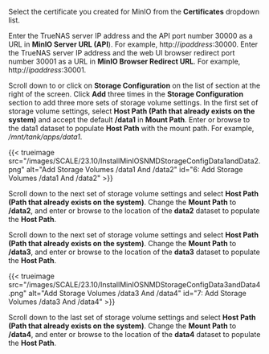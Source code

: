 &NewLine;

Select the certificate you created for MinIO from the **Certificates** dropdown list.

Enter the TrueNAS server IP address and the API port number 30000 as a URL in **MinIO Server URL (API**). For example, http://*ipaddress*:30000.
Enter the TrueNAS server IP address and the web UI browser redirect port number 30001 as a URL in **MinIO Browser Redirect URL**. For example, http://*ipaddress*:30001.

Scroll down to or click on **Storage Configuration** on the list of section at the right of the screen. 
Click **Add** three times in the **Storage Configuration** section to add three more sets of storage volume settings. 
In the first set of storage volume settings, select **Host Path (Path that already exists on the system)** and accept the default **/data1** in **Mount Path**. 
Enter or browse to the data1 dataset to populate **Host Path** with the mount path. For example, */mnt/tank/apps/data1*.

{{< trueimage src="/images/SCALE/23.10/InstallMinIOSNMDStorageConfigData1andData2.png" alt="Add Storage Volumes /data1 And /data2" id="6: Add Storage Volumes /data1 And /data2" >}}

Scroll down to the next set of storage volume settings and select **Host Path (Path that already exists on the system)**. 
Change the **Mount Path** to **/data2**, and enter or browse to the location of the **data2** dataset to populate the **Host Path**.

Scroll down to the next set of storage volume settings and select **Host Path (Path that already exists on the system)**. 
Change the **Mount Path** to **/data3**, and enter or browse to the location of the **data3** dataset to populate the **Host Path**.

{{< trueimage src="/images/SCALE/23.10/InstallMinIOSNMDStorageConfigData3andData4.png" alt="Add Storage Volumes /data3 And /data4" id="7: Add Storage Volumes /data3 And /data4" >}}

Scroll down to the last set of storage volume settings and select **Host Path (Path that already exists on the system)**. 
Change the **Mount Path** to **/data4**, and enter or browse to the location of the **data4** dataset to populate the **Host Path**.